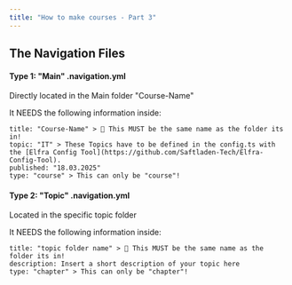 ```yaml
---
title: "How to make courses - Part 3"
---
```


## The Navigation Files

#### Type 1: "Main" .navigation.yml

Directly located in the Main folder "Course-Name"

It NEEDS the following information inside:

```
title: "Course-Name" > 🛑 This MUST be the same name as the folder its in!
topic: "IT" > These Topics have to be defined in the config.ts with the [Elfra Config Tool](https://github.com/Saftladen-Tech/Elfra-Config-Tool).
published: "18.03.2025"
type: "course" > This can only be "course"!
```

#### Type 2: "Topic" .navigation.yml

Located in the specific topic folder

It NEEDS the following information inside:

```
title: "topic folder name" > 🛑 This MUST be the same name as the folder its in!
description: Insert a short description of your topic here
type: "chapter" > This can only be "chapter"!
```
